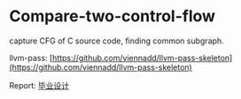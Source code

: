 # Compare-two-control-flow
capture CFG of C source code, finding common subgraph.

llvm-pass: [https://github.com/viennadd/llvm-pass-skeleton](https://github.com/viennadd/llvm-pass-skeleton)

Report: [毕业设计](./Project%20Final%20Report.pdf)

